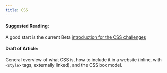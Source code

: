 ```yaml
---
title: CSS
---
```

#### Suggested Reading:
<!-- Please add any articles you think might be helpful to read before writing the article -->
A good start is the current Beta [introduction for the CSS challenges](https://github.com/freeCodeCamp/freeCodeCamp/blob/staging/seed/challenges/01-responsive-web-design/basic-css.json#L14)
#### Draft of Article:
<!-- Please add your working draft below in GitHub-flavored Markdown -->
General overview of what CSS is, how to include it in a website (inline, with `<style>` tags, externally linked), and the CSS box model.
